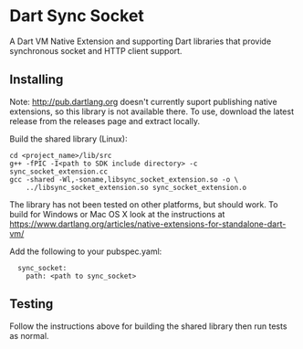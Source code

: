 Dart Sync Socket
================

A Dart VM Native Extension and supporting Dart libraries that provide
synchronous socket and HTTP client support.

Installing
----------

Note: http://pub.dartlang.org doesn't currently suport publishing native
extensions, so this library is not available there. To use, download the latest
release from the releases page and extract locally.

Build the shared library (Linux):
```
cd <project_name>/lib/src
g++ -fPIC -I<path to SDK include directory> -c sync_socket_extension.cc
gcc -shared -Wl,-soname,libsync_socket_extension.so -o \
    ../libsync_socket_extension.so sync_socket_extension.o
```

The library has not been tested on other platforms, but should work. To build
for Windows or Mac OS X look at the instructions at
https://www.dartlang.org/articles/native-extensions-for-standalone-dart-vm/


Add the following to your pubspec.yaml:
```
  sync_socket:
    path: <path to sync_socket>
```

Testing
-------

Follow the instructions above for building the shared library then run tests
as normal.
